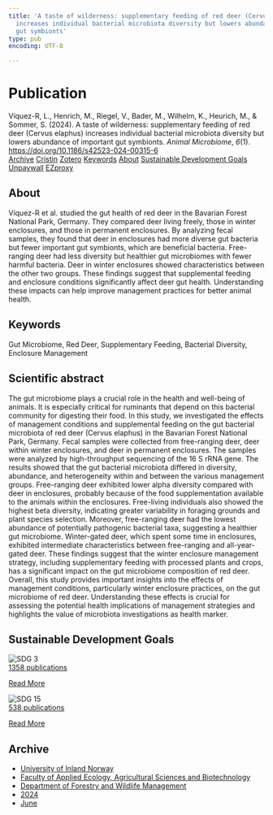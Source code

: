```yaml
---
title: 'A taste of wilderness: supplementary feeding of red deer (Cervus elaphus)
  increases individual bacterial microbiota diversity but lowers abundance of important
  gut symbionts'
type: pub
encoding: UTF-8

---
```

<h1>Publication</h1>
<article id="csl-bib-container-DPMLFVP4" class="csl-bib-container">
  <div class="csl-bib-body"> <div class="csl-entry">Víquez-R, L., Henrich, M., Riegel, V., Bader, M., Wilhelm, K., Heurich, M., &#38; Sommer, S. (2024). A taste of wilderness: supplementary feeding of red deer (Cervus elaphus) increases individual bacterial microbiota diversity but lowers abundance of important gut symbionts. <i>Animal Microbiome</i>, <i>6</i>(1). <a href="https://doi.org/10.1186/s42523-024-00315-6">https://doi.org/10.1186/s42523-024-00315-6</a></div> </div>
  <div class="csl-bib-buttons">
    <a href="#taxonomy-article-DPMLFVP4" alt="archive" class="csl-bib-button">Archive</a>
    <a href="https://app.cristin.no/results/show.jsf?id=2273526" alt="Cristin" class="csl-bib-button">Cristin</a>
    <a href="http://zotero.org/groups/5881554/items/DPMLFVP4" alt="Zotero" class="csl-bib-button">Zotero</a>
    <a href="#keywords-article-DPMLFVP4" alt="keywords" class="csl-bib-button">Keywords</a>
    <a href="#about-article-DPMLFVP4" alt="about_pub" class="csl-bib-button">About</a>
    <a href="#sdg-article-DPMLFVP4" alt="sdg" class="csl-bib-button">Sustainable Development Goals</a>
    <a href="https://animalmicrobiome.biomedcentral.com/counter/pdf/10.1186/s42523-024-00315-6" alt="Unpaywall" class="csl-bib-button">Unpaywall</a>
    <a href="https://animalmicrobiome.biomedcentral.com/counter/pdf/10.1186/s42523-024-00315-6" alt="EZproxy" class="csl-bib-button">EZproxy</a>
  </div>
  <div id="csl-bib-meta-container-DPMLFVP4"></div>
</article>
<div id="csl-bib-meta-DPMLFVP4" class="csl-bib-meta">
  <article id="about-article-DPMLFVP4" class="about_pub-article">
    <h1>About</h1>
    Víquez-R et al. studied the gut health of red deer in the Bavarian Forest National Park, Germany. They compared deer living freely, those in winter enclosures, and those in permanent enclosures. By analyzing fecal samples, they found that deer in enclosures had more diverse gut bacteria but fewer important gut symbionts, which are beneficial bacteria. Free-ranging deer had less diversity but healthier gut microbiomes with fewer harmful bacteria. Deer in winter enclosures showed characteristics between the other two groups. These findings suggest that supplemental feeding and enclosure conditions significantly affect deer gut health. Understanding these impacts can help improve management practices for better animal health.
  </article>
  <article id="keywords-article-DPMLFVP4" class="keywords-article">
    <h1>Keywords</h1>
    Gut Microbiome, Red Deer, Supplementary Feeding, Bacterial Diversity, Enclosure Management
  </article>
  <article id="abstract-article-DPMLFVP4" class="abstract-article">
    <h1>Scientific abstract</h1>
    The gut microbiome plays a crucial role in the health and well-being of animals. It is especially critical for ruminants that depend on this bacterial community for digesting their food. In this study, we investigated the effects of management conditions and supplemental feeding on the gut bacterial microbiota of red deer (Cervus elaphus) in the Bavarian Forest National Park, Germany. Fecal samples were collected from free-ranging deer, deer within winter enclosures, and deer in permanent enclosures. The samples were analyzed by high-throughput sequencing of the 16 S rRNA gene. The results showed that the gut bacterial microbiota differed in diversity, abundance, and heterogeneity within and between the various management groups. Free-ranging deer exhibited lower alpha diversity compared with deer in enclosures, probably because of the food supplementation available to the animals within the enclosures. Free-living individuals also showed the highest beta diversity, indicating greater variability in foraging grounds and plant species selection. Moreover, free-ranging deer had the lowest abundance of potentially pathogenic bacterial taxa, suggesting a healthier gut microbiome. Winter-gated deer, which spent some time in enclosures, exhibited intermediate characteristics between free-ranging and all-year-gated deer. These findings suggest that the winter enclosure management strategy, including supplementary feeding with processed plants and crops, has a significant impact on the gut microbiome composition of red deer. Overall, this study provides important insights into the effects of management conditions, particularly winter enclosure practices, on the gut microbiome of red deer. Understanding these effects is crucial for assessing the potential health implications of management strategies and highlights the value of microbiota investigations as health marker.
  </article>
  <article id="sdg-article-DPMLFVP4" class="sdg-article">
    <h1>Sustainable Development Goals</h1>
    <div class="sdg-container"><div id="sdg3" class="sdg">
        <img src="{{< params subfolder >}}images/sdg/sdg03_en.png" class="image" alt="SDG 3">
        <div class="sdg-overlay">
          <a href="{{< params subfolder >}}en/archive/?sdg=3#archive" class="sdg-publication-count"><span>1358</span> publications</a>
          <p><a href="https://sdgs.un.org/goals/goal3" class="sdg-read-more">Read More</a></p>
        </div>
      </div> <div id="sdg15" class="sdg">
        <img src="{{< params subfolder >}}images/sdg/sdg15_en.png" class="image" alt="SDG 15">
        <div class="sdg-overlay">
          <a href="{{< params subfolder >}}en/archive/?sdg=15#archive" class="sdg-publication-count"><span>538</span> publications</a>
          <p><a href="https://sdgs.un.org/goals/goal15" class="sdg-read-more">Read More</a></p>
        </div>
      </div></div>
  </article>
  <article id="taxonomy-article-DPMLFVP4" class="taxonomy-article">
    <h1>Archive</h1>
    <ul>
      <li><a href="{{< params subfolder >}}en/archive/?key=3DCRN523">University of Inland Norway</a></li>
      <li><a href="{{< params subfolder >}}en/archive/?key=T77LXH6D">Faculty of Applied Ecology, Agricultural Sciences and Biotechnology</a></li>
      <li><a href="{{< params subfolder >}}en/archive/?key=7TRARPE3">Department of Forestry and Wildlife Management</a></li>
      <li><a href="{{< params subfolder >}}en/archive/?key=A4XX8HDP">2024</a></li>
      <li><a href="{{< params subfolder >}}en/archive/?key=7J8SDQWC">June</a></li>
    </ul>
  </article>
</div>
